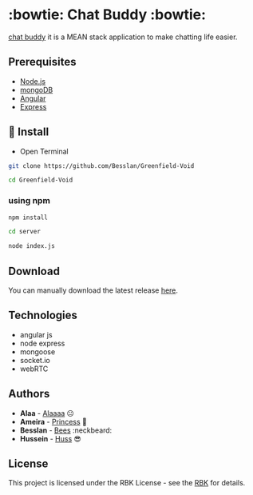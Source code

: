 # :bowtie: Chat Buddy :bowtie:

[chat buddy](https://rbkvoidchat.herokuapp.com/) it is a MEAN stack application to make chatting life easier.

## Prerequisites

* [Node.js](https://nodejs.org/en/)
* [mongoDB](https://www.mongodb.com/download-center)
* [Angular](https://angular.io/)
* [Express](https://expressjs.com/)


## 💾 Install

- Open Terminal

 ```sh
git clone https://github.com/Besslan/Greenfield-Void
```
 ```sh
cd Greenfield-Void
```

### using npm
```sh
npm install
```

```sh
cd server
```

```sh
node index.js
```

## Download

You can manually download the latest release [here](https://github.com/RBK4-Void/Greenfield-Void.git).

## Technologies

- angular js
- node express
- mongoose 
- socket.io
- webRTC


## Authors

* **Alaa** - [Alaaaa](https://github.com/alaamigdady) :neutral_face:
* **Ameira** - [Princess](https://github.com/AmeiraHassoun) :hatching_chick:
* **Besslan** - [Bees](https://github.com/Besslan) :neckbeard:
* **Hussein** - [Huss](https://github.com/htirawi) :sunglasses:


## License

This project is licensed under the RBK License - see the [RBK](https://rbk.org/) for details.
